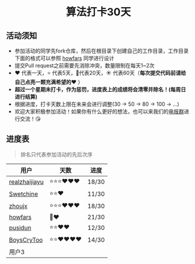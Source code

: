<h1 align="center">
    算法打卡30天
</h1>


## 活动须知

- 参加活动的同学先fork仓库，然后在根目录下创建自己的工作目录，工作目录下面的格式可以参照 [howfars](https://github.com/realzhaijiayu/leetcode/tree/master/howfars) 同学进行设计
- 提交Pull request之前需要先消除冲突，数量限制在每天1~2次
- :heart: 代表一天，:star: 代表5天，:star2:代表20天，:sunny: 代表60天（**每次提交代码前请给自己点亮一颗充满希望的:heart:** ）
- **超过一个星期未打卡，作为惩罚，进度表上的成绩将会清零并除名！(每周日进行结算)**
- 根据进度，打卡天数上限在未来会进行调整(30 -> 50 -> 80 -> 100 -> ...)
- 欢迎大家积极参加活动！如果你有什么更好的想法，也可以来我们的[电报群](https://t.me/joinchat/QeUx1htKgae3oBiJQ0EncQ)进行交流！:kissing_heart:

## 进度表

> 排名只代表参加活动的先后次序

| 用户                                                         | 天数                    | 进度 |
| ------------------------------------------------------------ | ----------------------- | ---- |
| [realzhaijiayu](https://github.com/realzhaijiayu)            | :star::star::star::heart::heart::heart: | 18/30 |
| [Swetchine](https://github.com/Swetchine)                    | :star::star::heart: | 11/30 |
| [zhoujx](https://github.com/ZhouJianXuan/leetcode)           | :star::star::star::heart::heart::heart: |   18/30   |
| [howfars](https://github.com/howfars/leetcode/tree/master/howfars) | :star2::heart: | 21/30 |
| [pusidun](https://github.com/pusidun)             | :star::star::heart::heart:  | 12/30 |
| [BoysCryToo](https://github.com/BoysNeverCry/leetcode)           | :star::star::heart::heart::heart::heart: |   14/30   |
| 用户3                                                        |                         |      |

